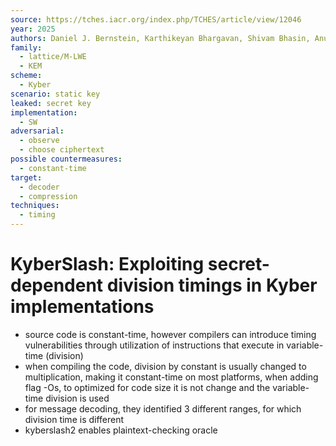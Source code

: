 ```yaml
---
source: https://tches.iacr.org/index.php/TCHES/article/view/12046
year: 2025
authors: Daniel J. Bernstein, Karthikeyan Bhargavan, Shivam Bhasin, Anupam Chattopadhyay, Tee Kiah Chia, Matthias J. Kannwischer, Franziskus Kiefer, Thales Paiva, Prasanna Ravi, Goutam Tamvada
family:
  - lattice/M-LWE
  - KEM
scheme:
  - Kyber
scenario: static key
leaked: secret key
implementation:
  - SW
adversarial:
  - observe
  - choose ciphertext
possible countermeasures:
  - constant-time
target:
  - decoder
  - compression
techniques:
  - timing
---
```

# KyberSlash: Exploiting secret-dependent division timings in Kyber implementations

- source code is constant-time, however compilers can introduce timing vulnerabilities through utilization of instructions that execute in variable-time (division)
- when compiling the code, division by constant is usually changed to multiplication, making it constant-time on most platforms, when adding flag -Os, to optimized for code size it is not change and the variable-time division is used
- for message decoding, they identified 3 different ranges, for which division time is different
- kyberslash2 enables plaintext-checking oracle
